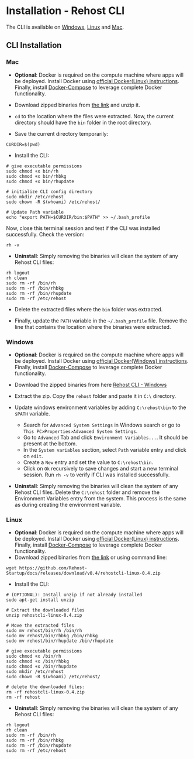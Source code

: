 # Installation - Rehost CLI

The CLI is available on [Windows](getting-started/installation?id=windows), [Linux](getting-started/installation?id=linux) and [Mac](getting-started/installation?id=mac). 

## CLI Installation

### Mac
* **Optional**: Docker is required on the compute machine where apps will be deployed. Install Docker using [official Docker(Linux) instructions](https://docs.docker.com/engine/install/). Finally, install [Docker-Compose](https://docs.docker.com/compose/install/) to leverage complete Docker functionality.
* Download zipped binaries from [the link](https://github.com/Rehost-Startup/docs/releases/download/v0.4/rehostcli-linux-0.4.zip) and unzip it.

* `cd` to the location where the files were extracted. Now, the current directory should have the `bin` folder in the root directory.

* Save the current directory temporarily:

```
CURDIR=$(pwd)

```

* Install the CLI:

```
# give executable permissions
sudo chmod +x bin/rh
sudo chmod +x bin/rhbkg
sudo chmod +x bin/rhupdate

# initialize CLI config directory
sudo mkdir /etc/rehost
sudo chown -R $(whoami) /etc/rehost/

# Update Path variable
echo "export PATH=$CURDIR/bin:$PATH" >> ~/.bash_profile

```

Now, close this terminal session and test if the CLI was installed successfully. Check the version:

```
rh -v

```

* **Uninstall**:
Simply removing the binaries will clean the system of any Rehost CLI files:

```
rh logout
rh clean
sudo rm -rf /bin/rh
sudo rm -rf /bin/rhbkg
sudo rm -rf /bin/rhupdate
sudo rm -rf /etc/rehost

```

* Delete the extracted files where the `bin` folder was extracted.

* Finally, update the `PATH` variable in the `~/.bash_profile` file. Remove the line that contains the location where the binaries were extracted.


### Windows
* **Optional**: Docker is required on the compute machine where apps will be deployed. Install Docker using [official Docker(Windows) instructions](https://docs.docker.com/desktop/windows/install/). Finally, install [Docker-Compose](https://docs.docker.com/compose/install/) to leverage complete Docker functionality.

* Download the zipped binaries from here [Rehost CLI - Windows](https://github.com/Rehost-Startup/docs/releases/download/v0.4/rehostcli-win-0.4.zip)
* Extract the zip. Copy the `rehost` folder and paste it in `C:\` directory.
* Update windows environment variables by adding `C:\rehost\bin` to the `$PATH` variable.
  * Search for `Advanced System Settings` in Windows search or go to `This PC>Properties>Advanced System Settings`.
  * Go to `Advanced` Tab and click `Environment Variables...`. It should be present at the bottom.
  * In the `System variables` section, select `Path` variable entry and click on `edit`.
  * Create a `New` entry and set the value to `C:\rehost\bin`.
  * Click on `Ok` recursively to save changes and start a new terminal session. Run `rh -v` to verify if CLI was installed successfully.

* **Uninstall**:
Simply removing the binaries will clean the system of any Rehost CLI files. Delete the `C:\rehost` folder and remove the Environment Variables entry from the system. This process is the same as during creating the environment variable.


### Linux
* **Optional**: Docker is required on the compute machine where apps will be deployed. Install Docker using [official Docker(Linux) instructions](https://docs.docker.com/engine/install/). Finally, install [Docker-Compose](https://docs.docker.com/compose/install/) to leverage complete Docker functionality.
* Download zipped binaries from [the link](https://github.com/Rehost-Startup/docs/releases/download/v0.4/rehostcli-linux-0.4.zip) or using command line:

```
wget https://github.com/Rehost-Startup/docs/releases/download/v0.4/rehostcli-linux-0.4.zip
```

* Install the CLI:

```
# (OPTIONAL): Install unzip if not already installed
sudo apt-get install unzip

# Extract the downloaded files
unzip rehostcli-linux-0.4.zip

# Move the extracted files
sudo mv rehost/bin/rh /bin/rh
sudo mv rehost/bin/rhbkg /bin/rhbkg
sudo mv rehost/bin/rhupdate /bin/rhupdate

# give executable permissions
sudo chmod +x /bin/rh
sudo chmod +x /bin/rhbkg
sudo chmod +x /bin/rhupdate
sudo mkdir /etc/rehost
sudo chown -R $(whoami) /etc/rehost/

# delete the downloaded files:
rm -rf rehostcli-linux-0.4.zip
rm -rf rehost

```

* **Uninstall**:
Simply removing the binaries will clean the system of any Rehost CLI files:

```
rh logout
rh clean
sudo rm -rf /bin/rh
sudo rm -rf /bin/rhbkg
sudo rm -rf /bin/rhupdate
sudo rm -rf /etc/rehost

```
